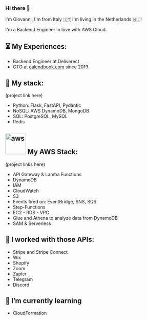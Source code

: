 ### Hi there 👋

I'm Giovanni, I'm from Italy 🇮🇹 I'm living in the Netherlands 🇳🇱! 

I'm a Backend Engineer in love with AWS Cloud.

## ⏳ My Experiences:

- Backend Engineer at Deliverect 
- CTO at [calendbook.com](https://calendbook.com) since 2019

## 🔨 My stack:
(project link here)
- Python: Flask,  FastAPI, Pydantic 
- NoSQL: AWS DynamoDB, MongoDB 
- SQL: PostgreSQL, MySQL 
- Redis

## <a href="https://emoji.gg/emoji/8708-aws"><img src="https://cdn3.emoji.gg/emojis/8708-aws.png" width="64px" height="64px" alt="aws"></a> My AWS Stack: 
(project links here)
- API Gateway & Lamba Functions 
- DynamoDB
- IAM 
- CloudWatch
- S3 
- Events fired on: EventBridge, SNS, SQS
- Step-Functions 
- EC2 - RDS - VPC 
- Glue and Athena to analyze data from DynamoDB
- SAM & Serverless

## 🎡 I worked with those APIs: 
- Stripe and Stripe Connect
- Wix
- Shopify
- Zoom 
- Zapier
- Telegram 
- Discord


## 🌱 I’m currently learning 

- CloudFormation 

